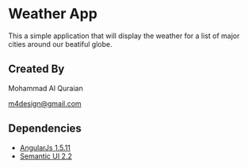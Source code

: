 # Weather App
This a simple application that will display the weather for a list of major cities around our beatiful globe.

 ## Created By
 Mohammad Al Quraian

 [m4design@gmail.com](m4design@gmail.com)

 ## Dependencies
 - [AngularJs 1.5.11](https://angularjs.org/)
 - [Semantic UI 2.2](https://semantic-ui.com/)